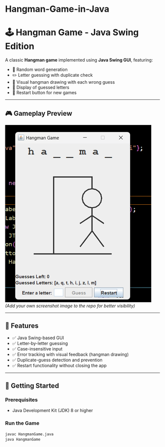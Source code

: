 # Hangman-Game-in-Java
# 🕹️ Hangman Game - Java Swing Edition

A classic **Hangman game** implemented using **Java Swing GUI**, featuring:

- 🧠 Random word generation
- ✏️ Letter guessing with duplicate check
- 🧍 Visual hangman drawing with each wrong guess
- 📜 Display of guessed letters
- 🔁 Restart button for new games

---

## 🎮 Gameplay Preview

![Hangman Game Screenshot](screenshot.png)  
*(Add your own screenshot image to the repo for better visibility)*

---

## 🧩 Features

- ✅ Java Swing-based GUI
- ✅ Letter-by-letter guessing
- ✅ Case-insensitive input
- ✅ Error tracking with visual feedback (hangman drawing)
- ✅ Duplicate-guess detection and prevention
- ✅ Restart functionality without closing the app

---

## 🚀 Getting Started

### Prerequisites

- Java Development Kit (JDK) 8 or higher

### Run the Game

```bash
javac HangmanGame.java
java HangmanGame

